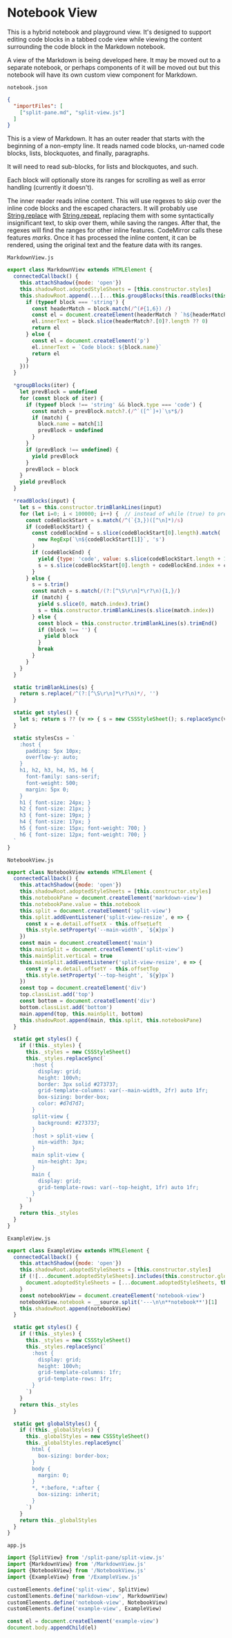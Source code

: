 # Notebook View

This is a hybrid notebook and playground view. It's designed to support editing code blocks in a tabbed code view while viewing the content surrounding the code block in the Markdown notebook.

A view of the Markdown is being developed here. It may be moved out to a separate notebook, or perhaps components of it will be moved out but this notebook will have its own custom view component for Markdown.

`notebook.json`

```json
{
  "importFiles": [
    ["split-pane.md", "split-view.js"]
  ]
}
```

This is a view of Markdown. It has an outer reader that starts with the beginning of a non-empty line. It reads named code blocks, un-named code blocks, lists, blockquotes, and finally, paragraphs.

It will need to read sub-blocks, for lists and blockquotes, and such.

Each block will optionally store its ranges for scrolling as well as error handling (currently it doesn't).

The inner reader reads inline content. This will use regexes to skip over the inline code blocks and the escaped characters. It will probably use [String.replace](https://developer.mozilla.org/en-US/docs/Web/JavaScript/Reference/Global_Objects/String/replace) with [String.repeat](https://developer.mozilla.org/en-US/docs/Web/JavaScript/Reference/Global_Objects/String/repeat), replacing them with some syntactically insignificant text, to skip over them, while saving the ranges. After that, the regexes will find the ranges for other inline features. CodeMirror calls these features *marks*. Once it has processed the inline content, it can be rendered, using the original text and the feature data with its ranges.

`MarkdownView.js`

```js
export class MarkdownView extends HTMLElement {
  connectedCallback() {
    this.attachShadow({mode: 'open'})
    this.shadowRoot.adoptedStyleSheets = [this.constructor.styles]
    this.shadowRoot.append(...[...this.groupBlocks(this.readBlocks(this.value))].map(block => {
      if (typeof block === 'string') {
        const headerMatch = block.match(/^(#{1,6}) /)
        const el = document.createElement(headerMatch ? `h${headerMatch[1].length}` : 'p')
        el.innerText = block.slice(headerMatch?.[0]?.length ?? 0)
        return el
      } else {
        const el = document.createElement('p')
        el.innerText = `Code block: ${block.name}`
        return el
      }
    }))
  }

  *groupBlocks(iter) {
    let prevBlock = undefined
    for (const block of iter) {
      if (typeof block !== 'string' && block.type === 'code') {
        const match = prevBlock.match?.(/^`([^`]+)`\s*$/)
        if (match) {
          block.name = match[1]
          prevBlock = undefined
        }
      }
      if (prevBlock !== undefined) {
        yield prevBlock
      }
      prevBlock = block
    }
    yield prevBlock
  }

  *readBlocks(input) {
    let s = this.constructor.trimBlankLines(input)
    for (let i=0; i < 100000; i++) {  // instead of while (true) to prevent it from crashing 💥
      const codeBlockStart = s.match(/^(`{3,})([^\n]*)/s)
      if (codeBlockStart) {
        const codeBlockEnd = s.slice(codeBlockStart[0].length).match(
          new RegExp(`\n${codeBlockStart[1]}`, 's')
        )
        if (codeBlockEnd) {
          yield {type: 'code', value: s.slice(codeBlockStart.length + 1, codeBlockStart[0].length + codeBlockEnd.index)}
          s = s.slice(codeBlockStart[0].length + codeBlockEnd.index + codeBlockEnd[0].length)
        }
      } else {
        s = s.trim()
        const match = s.match(/(?:[^\S\r\n]*\r?\n){1,}/)
        if (match) {
          yield s.slice(0, match.index).trim()
          s = this.constructor.trimBlankLines(s.slice(match.index))
        } else {
          const block = this.constructor.trimBlankLines(s).trimEnd()
          if (block !== '') {
            yield block
          }
          break
        }
      }
    }
  }

  static trimBlankLines(s) {
    return s.replace(/^(?:[^\S\r\n]*\r?\n)*/, '')
  }

  static get styles() {
    let s; return s ?? (v => { s = new CSSStyleSheet(); s.replaceSync(v); return s })(this.stylesCss)
  }

  static stylesCss = `
    :host {
      padding: 5px 10px;
      overflow-y: auto;
    }
    h1, h2, h3, h4, h5, h6 {
      font-family: sans-serif;
      font-weight: 500;
      margin: 5px 0;
    }
    h1 { font-size: 24px; }
    h2 { font-size: 21px; }
    h3 { font-size: 19px; }
    h4 { font-size: 17px; }
    h5 { font-size: 15px; font-weight: 700; }
    h6 { font-size: 12px; font-weight: 700; }
  `
}
```

`NotebookView.js`

```js
export class NotebookView extends HTMLElement {
  connectedCallback() {
    this.attachShadow({mode: 'open'})
    this.shadowRoot.adoptedStyleSheets = [this.constructor.styles]
    this.notebookPane = document.createElement('markdown-view')
    this.notebookPane.value = this.notebook
    this.split = document.createElement('split-view')
    this.split.addEventListener('split-view-resize', e => {
      const x = e.detail.offsetX - this.offsetLeft
      this.style.setProperty('--main-width', `${x}px`)
    })
    const main = document.createElement('main')
    this.mainSplit = document.createElement('split-view')
    this.mainSplit.vertical = true
    this.mainSplit.addEventListener('split-view-resize', e => {
      const y = e.detail.offsetY - this.offsetTop
      this.style.setProperty('--top-height', `${y}px`)
    })
    const top = document.createElement('div')
    top.classList.add('top')
    const bottom = document.createElement('div')
    bottom.classList.add('bottom')
    main.append(top, this.mainSplit, bottom)
    this.shadowRoot.append(main, this.split, this.notebookPane)
  }

  static get styles() {
    if (!this._styles) {
      this._styles = new CSSStyleSheet()
      this._styles.replaceSync(`
        :host {
          display: grid;
          height: 100vh;
          border: 3px solid #273737;
          grid-template-columns: var(--main-width, 2fr) auto 1fr;
          box-sizing: border-box;
          color: #d7d7d7;
        }
        split-view {
          background: #273737;
        }
        :host > split-view {
          min-width: 3px;
        }
        main split-view {
          min-height: 3px;
        }
        main {
          display: grid;
          grid-template-rows: var(--top-height, 1fr) auto 1fr;
        }
      `)
    }
    return this._styles
  }
}
```

`ExampleView.js`

```js
export class ExampleView extends HTMLElement {
  connectedCallback() {
    this.attachShadow({mode: 'open'})
    this.shadowRoot.adoptedStyleSheets = [this.constructor.styles]
    if (![...document.adoptedStyleSheets].includes(this.constructor.globalStyles)) {
      document.adoptedStyleSheets = [...document.adoptedStyleSheets, this.constructor.globalStyles]
    }
    const notebookView = document.createElement('notebook-view')
    notebookView.notebook = __source.split('---\n\n**notebook**')[1]
    this.shadowRoot.append(notebookView)
  }

  static get styles() {
    if (!this._styles) {
      this._styles = new CSSStyleSheet()
      this._styles.replaceSync(`
        :host {
          display: grid;
          height: 100vh;
          grid-template-columns: 1fr;
          grid-template-rows: 1fr;
        }
      `)
    }
    return this._styles
  }

  static get globalStyles() {
    if (!this._globalStyles) {
      this._globalStyles = new CSSStyleSheet()
      this._globalStyles.replaceSync(`
        html {
          box-sizing: border-box;
        }
        body {
          margin: 0;
        }
        *, *:before, *:after {
          box-sizing: inherit;
        }
      `)
    }
    return this._globalStyles
  }
}
```



`app.js`

```js
import {SplitView} from '/split-pane/split-view.js'
import {MarkdownView} from '/MarkdownView.js'
import {NotebookView} from '/NotebookView.js'
import {ExampleView} from '/ExampleView.js'

customElements.define('split-view', SplitView)
customElements.define('markdown-view', MarkdownView)
customElements.define('notebook-view', NotebookView)
customElements.define('example-view', ExampleView)

const el = document.createElement('example-view')
document.body.appendChild(el)
```
